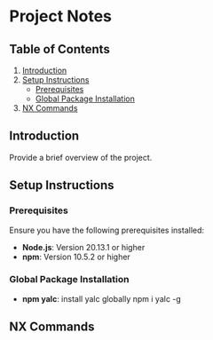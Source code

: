 # Project Notes

## Table of Contents

1. [Introduction](#introduction)
2. [Setup Instructions](#setup-instructions)
   - [Prerequisites](#prerequisites)
   - [Global Package Installation](#global-package-installation)
3. [NX Commands](#nx-commands)

## Introduction

Provide a brief overview of the project.

## Setup Instructions

### Prerequisites

Ensure you have the following prerequisites installed:

- **Node.js**: Version 20.13.1 or higher
- **npm**: Version 10.5.2 or higher

### Global Package Installation

- **npm yalc**: install yalc globally npm i yalc -g

## NX Commands
